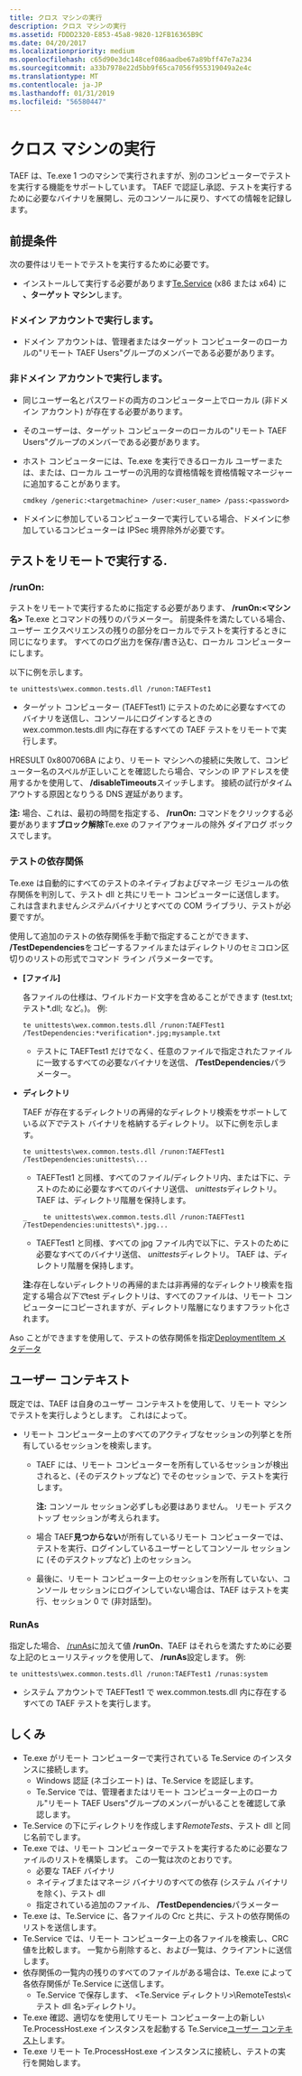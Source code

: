 ```yaml
---
title: クロス マシンの実行
description: クロス マシンの実行
ms.assetid: FDDD2320-E853-45a8-9820-12FB16365B9C
ms.date: 04/20/2017
ms.localizationpriority: medium
ms.openlocfilehash: c65d90e3dc148cef086aadbe67a89bff47e7a234
ms.sourcegitcommit: a33b7978e22d5bb9f65ca7056f955319049a2e4c
ms.translationtype: MT
ms.contentlocale: ja-JP
ms.lasthandoff: 01/31/2019
ms.locfileid: "56580447"
---
```

# <a name="cross-machine-execution"></a>クロス マシンの実行


TAEF は、Te.exe 1 つのマシンで実行されますが、別のコンピューターでテストを実行する機能をサポートしています。 TAEF で認証し承認、テストを実行するために必要なバイナリを展開し、元のコンソールに戻り、すべての情報を記録します。

## <a name="span-idprerequisitesspanspan-idprerequisitesspanspan-idprerequisitesspanprerequisites"></a><span id="Prerequisites"></span><span id="prerequisites"></span><span id="PREREQUISITES"></span>前提条件


次の要件はリモートでテストを実行するために必要です。

-   インストールして実行する必要があります[Te.Service](te-service.md) (x86 または x64) に **、ターゲット マシン**します。

### <a name="span-idexecutingwithdomainaccountsspanspan-idexecutingwithdomainaccountsspanspan-idexecutingwithdomainaccountsspanexecuting-with-domain-accounts"></a><span id="Executing_with_domain_accounts"></span><span id="executing_with_domain_accounts"></span><span id="EXECUTING_WITH_DOMAIN_ACCOUNTS"></span>ドメイン アカウントで実行します。

-   ドメイン アカウントは、管理者またはターゲット コンピューターのローカルの"リモート TAEF Users"グループのメンバーである必要があります。

### <a name="span-idexecutingwithnon-domainaccountsspanspan-idexecutingwithnon-domainaccountsspanspan-idexecutingwithnon-domainaccountsspanexecuting-with-non-domain-accounts"></a><span id="Executing_with_non-domain_accounts"></span><span id="executing_with_non-domain_accounts"></span><span id="EXECUTING_WITH_NON-DOMAIN_ACCOUNTS"></span>非ドメイン アカウントで実行します。

-   同じユーザー名とパスワードの両方のコンピューター上でローカル (非ドメイン アカウント) が存在する必要があります。
-   そのユーザーは、ターゲット コンピューターのローカルの"リモート TAEF Users"グループのメンバーである必要があります。
-   ホスト コンピューターには、Te.exe を実行できるローカル ユーザーまたは、または、ローカル ユーザーの汎用的な資格情報を資格情報マネージャーに追加することがあります。

    ``` syntax
    cmdkey /generic:<targetmachine> /user:<user_name> /pass:<password>
    ```

-   ドメインに参加しているコンピューターで実行している場合、ドメインに参加しているコンピューターは IPSec 境界除外が必要です。

## <a name="span-idexecutingtestsremotelyspanspan-idexecutingtestsremotelyspanspan-idexecutingtestsremotelyspanexecuting-tests-remotely"></a><span id="Executing_Tests_Remotely"></span><span id="executing_tests_remotely"></span><span id="EXECUTING_TESTS_REMOTELY"></span>テストをリモートで実行する.


### <a name="span-idrunonspanspan-idrunonspanspan-idrunonspanrunon"></a><span id="_runOn_"></span><span id="_runon_"></span><span id="_RUNON_"></span>/runOn:

テストをリモートで実行するために指定する必要があります、 **/runOn:&lt;マシン名&gt;** Te.exe とコマンドの残りのパラメーター。 前提条件を満たしている場合、ユーザー エクスペリエンスの残りの部分をローカルでテストを実行するときに同じになります。 すべてのログ出力を保存/書き込む、ローカル コンピューターにします。

以下に例を示します。

``` syntax
te unittests\wex.common.tests.dll /runon:TAEFTest1
```

-   ターゲット コンピューター (TAEFTest1) にテストのために必要なすべてのバイナリを送信し、コンソールにログインするときの wex.common.tests.dll 内に存在するすべての TAEF テストをリモートで実行します。

HRESULT 0x800706BA により、リモート マシンへの接続に失敗して、コンピューター名のスペルが正しいことを確認したら場合、マシンの IP アドレスを使用するかを使用して、 **/disableTimeouts**スイッチします。 接続の試行がタイムアウトする原因となりうる DNS 遅延があります。

**注:** 場合、これは、最初の時間を指定する、 **/runOn:** コマンドをクリックする必要があります**ブロック解除**Te.exe のファイアウォールの除外 ダイアログ ボックスでします。

### <a name="span-idtestdependenciesspanspan-idtestdependenciesspanspan-idtestdependenciesspantest-dependencies"></a><span id="Test_Dependencies"></span><span id="test_dependencies"></span><span id="TEST_DEPENDENCIES"></span>テストの依存関係

Te.exe は自動的にすべてのテストのネイティブおよびマネージ モジュールの依存関係を判別して、テスト dll と共にリモート コンピューターに送信します。 これは含まれません*システム*バイナリとすべての COM ライブラリ、テストが必要ですが。

使用して追加のテストの依存関係を手動で指定することができます、 **/TestDependencies**をコピーするファイルまたはディレクトリのセミコロン区切りのリストの形式でコマンド ライン パラメーターです。

- **[ファイル]**

  各ファイルの仕様は、ワイルドカード文字を含めることができます (test.txt; テスト\*.dll; など。)。 例:

  ``` syntax
  te unittests\wex.common.tests.dll /runon:TAEFTest1 /TestDependencies:*verification*.jpg;mysample.txt
  ```
  -   テストに TAEFTest1 だけでなく、任意のファイルで指定されたファイルに一致するすべての必要なバイナリを送信、 **/TestDependencies**パラメーター。
- **ディレクトリ**

  TAEF が存在するディレクトリの再帰的なディレクトリ検索をサポートしている*以下で*テスト バイナリを格納するディレクトリ。 以下に例を示します。

  ``` syntax
  te unittests\wex.common.tests.dll /runon:TAEFTest1 /TestDependencies:unittests\...
  ```

  -   TAEFTest1 と同様、すべてのファイル/ディレクトリ内、または下に、テストのために必要なすべてのバイナリ送信、 *unittests*ディレクトリ。 TAEF は、ディレクトリ階層を保持します。

  ``` syntax
  _    te unittests\wex.common.tests.dll /runon:TAEFTest1 /TestDependencies:unittests\*.jpg...
  ```

  -   TAEFTest1 と同様、すべての jpg ファイル内で以下に、テストのために必要なすべてのバイナリ送信、 *unittests*ディレクトリ。 TAEF は、ディレクトリ階層を保持します。

  <strong>注:</strong>存在しないディレクトリの再帰的または非再帰的なディレクトリ検索を指定する場合*以下で*test ディレクトリは、すべてのファイルは、リモート コンピューターにコピーされますが、ディレクトリ階層になりますフラット化されます。

Aso ことができますを使用して、テストの依存関係を指定[DeploymentItem メタデータ](deploymentitem-metadata.md)

## <a name="user-context"></a>ユーザー コンテキスト 


既定では、TAEF は自身のユーザー コンテキストを使用して、リモート マシンでテストを実行しようとします。 これはによって。

-   リモート コンピューター上のすべてのアクティブなセッションの列挙とを所有しているセッションを検索します。
    -   TAEF には、リモート コンピューターを所有しているセッションが検出されると、(そのデスクトップなど) でそのセッションで、テストを実行します。

        **注:** コンソール セッション必ずしも必要はありません。 リモート デスクトップ セッションが考えられます。

    -   場合 TAEF**見つからない**が所有しているリモート コンピューターでは、テストを実行、ログインしているユーザーとしてコンソール セッションに (そのデスクトップなど) 上のセッション。
    -   最後に、リモート コンピューター上のセッションを所有していない、コンソール セッションにログインしていない場合は、TAEF はテストを実行、セッション 0 で (非対話型)。

### <a name="span-idrunasspanspan-idrunasspanspan-idrunasspanrunas"></a><span id="RunAs"></span><span id="runas"></span><span id="RUNAS"></span>RunAs

指定した場合、 [/runAs](runas.md)に加えて値 **/runOn**、TAEF はそれらを満たすために必要な上記のヒューリスティックを使用して、 **/runAs**設定します。 例:

``` syntax
te unittests\wex.common.tests.dll /runon:TAEFTest1 /runas:system
```

-   システム アカウントで TAEFTest1 で wex.common.tests.dll 内に存在するすべての TAEF テストを実行します。

## <a name="span-idhowitworksspanspan-idhowitworksspanspan-idhowitworksspanhow-it-works"></a><span id="How_It_Works"></span><span id="how_it_works"></span><span id="HOW_IT_WORKS"></span>しくみ


-   Te.exe がリモート コンピューターで実行されている Te.Service のインスタンスに接続します。
    -   Windows 認証 (ネゴシエート) は、Te.Service を認証します。
    -   Te.Service では、管理者またはリモート コンピューター上のローカル"リモート TAEF Users"グループのメンバーがいることを確認して承認します。
-   Te.Service の下にディレクトリを作成します*RemoteTests*、テスト dll と同じ名前でします。
-   Te.exe では、リモート コンピューターでテストを実行するために必要なファイルのリストを構築します。 この一覧は次のとおりです。
    -   必要な TAEF バイナリ
    -   ネイティブまたはマネージ バイナリのすべての依存 (システム バイナリを除く)、テスト dll
    -   指定されている追加のファイル、 **/TestDependencies**パラメーター
-   Te.exe は、Te.Service に、各ファイルの Crc と共に、テストの依存関係のリストを送信します。
-   Te.Service では、リモート コンピューター上の各ファイルを検索し、CRC 値を比較します。 一覧から削除すると、および一覧は、クライアントに送信します。
-   依存関係の一覧内の残りのすべてのファイルがある場合は、Te.exe によって各依存関係が Te.Service に送信します。
    -   Te.Service で保存します、 &lt;Te.Service ディレクトリ&gt;\\RemoteTests\\&lt;テスト dll 名&gt;ディレクトリ。
-   Te.exe 確認、適切なを使用してリモート コンピューター上の新しい Te.ProcessHost.exe インスタンスを起動する Te.Service[ユーザー コンテキスト](#user-context)します。
-   Te.exe リモート Te.ProcessHost.exe インスタンスに接続し、テストの実行を開始します。

 

 





